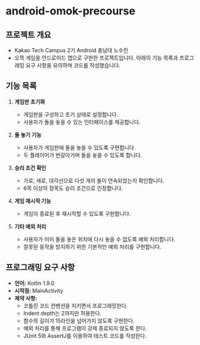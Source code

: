 # android-omok-precourse

## 프로젝트 개요
- Kakao Tech Campus 2기 Android 충남대 노수진
- 오목 게임을 안드로이드 앱으로 구현한 프로젝트입니다. 아래의 기능 목록과 프로그래밍 요구 사항을 유의하며 코드를 작성했습니다.

## 기능 목록

1. **게임판 초기화**
    - 게임판을 구성하고 초기 상태로 설정합니다.
    - 사용자가 돌을 놓을 수 있는 인터페이스를 제공합니다.

2. **돌 놓기 기능**
    - 사용자가 게임판에 돌을 놓을 수 있도록 구현합니다.
    - 두 플레이어가 번갈아가며 돌을 놓을 수 있도록 합니다.

3. **승리 조건 확인**
    - 가로, 세로, 대각선으로 다섯 개의 돌이 연속되었는지 확인합니다.
    - 6목 이상의 장목도 승리 조건으로 인정합니다.

4. **게임 재시작 기능**
    - 게임이 종료된 후 재시작할 수 있도록 구현합니다.

5. **기타 예외 처리**
    - 사용자가 이미 돌을 놓은 위치에 다시 놓을 수 없도록 예외 처리합니다.
    - 잘못된 동작을 방지하기 위한 기본적인 예외 처리를 구현합니다.

## 프로그래밍 요구 사항

- **언어:** Kotlin 1.9.0
- **시작점:** MainActivity
- **제약 사항:**
    - 코틀린 코드 컨벤션을 지키면서 프로그래밍한다.
    - Indent depth는 2까지만 허용한다.
    - 함수의 길이가 15라인을 넘어가지 않도록 구현한다.
    - 예외 처리를 통해 프로그램이 강제 종료되지 않도록 한다.
    - JUnit 5와 AssertJ를 이용하여 테스트 코드를 작성한다.